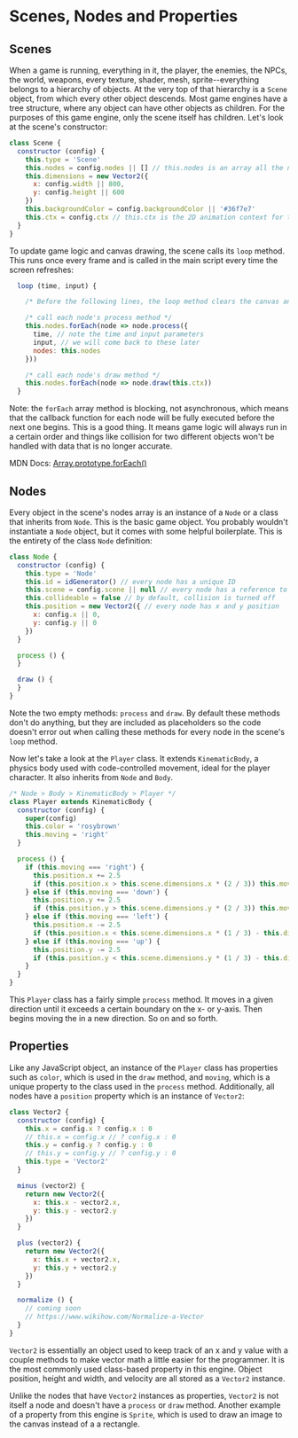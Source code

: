 # Scenes, Nodes and Properties

## Scenes

When a game is running, everything in it, the player, the enemies, the NPCs, the world, weapons, every texture, shader, mesh, sprite--everything belongs to a hierarchy of objects.  At the very top of that hierarchy is a `Scene` object, from which every other object descends.  Most game engines have a tree structure, where any object can have other objects as children.  For the purposes of this game engine, only the scene itself has children.  Let's look at the scene's constructor:

```js
class Scene {
  constructor (config) {
    this.type = 'Scene'
    this.nodes = config.nodes || [] // this.nodes is an array all the nodes in the scene
    this.dimensions = new Vector2({
      x: config.width || 800,
      y: config.height || 600
    })
    this.backgroundColor = config.backgroundColor || '#36f7e7'
    this.ctx = config.ctx // this.ctx is the 2D animation context for the Canvas API
  }
}
```

To update game logic and canvas drawing, the scene calls its `loop` method.  This runs once every frame and is called in the main script every time the screen refreshes:

```js
  loop (time, input) {

    /* Before the following lines, the loop method clears the canvas and fills in the background */

    /* call each node's process method */
    this.nodes.forEach(node => node.process({
      time, // note the time and input parameters
      input, // we will come back to these later
      nodes: this.nodes
    }))

    /* call each node's draw method */
    this.nodes.forEach(node => node.draw(this.ctx))
  }
```

Note: the `forEach` array method is blocking, not asynchronous, which means that the callback function for each node will be fully executed before the next one begins.  This is a good thing.  It means game logic will always run in a certain order and things like collision for two different objects won't be handled with data that is no longer accurate.

MDN Docs: [Array.prototype.forEach()](https://developer.mozilla.org/en-US/docs/Web/JavaScript/Reference/Global_Objects/Array/forEach)

## Nodes

Every object in the scene's nodes array is an instance of a `Node` or a class that inherits from `Node`.  This is the basic game object.  You probably wouldn't instantiate a `Node` object, but it comes with some helpful boilerplate.  This is the entirety of the class `Node` definition:

```js
class Node {
  constructor (config) {
    this.type = 'Node'
    this.id = idGenerator() // every node has a unique ID
    this.scene = config.scene || null // every node has a reference to its scene
    this.collideable = false // by default, collision is turned off
    this.position = new Vector2({ // every node has x and y position
      x: config.x || 0,
      y: config.y || 0
    })
  }

  process () {
  }

  draw () {
  }
}
```

Note the two empty methods: `process` and `draw`.  By default these methods don't do anything, but they are included as placeholders so the code doesn't error out when calling these methods for every node in the scene's `loop` method.

Now let's take a look at the `Player` class.  It extends `KinematicBody`, a physics body used with code-controlled movement, ideal for the player character.  It also inherits from `Node` and `Body`.

```js
/* Node > Body > KinematicBody > Player */
class Player extends KinematicBody {
  constructor (config) {
    super(config)
    this.color = 'rosybrown'
    this.moving = 'right'
  }

  process () {
    if (this.moving === 'right') {
      this.position.x += 2.5
      if (this.position.x > this.scene.dimensions.x * (2 / 3)) this.moving = 'down'
    } else if (this.moving === 'down') {
      this.position.y += 2.5
      if (this.position.y > this.scene.dimensions.y * (2 / 3)) this.moving = 'left'
    } else if (this.moving === 'left') {
      this.position.x -= 2.5
      if (this.position.x < this.scene.dimensions.x * (1 / 3) - this.dimensions.x) this.moving = 'up'
    } else if (this.moving === 'up') {
      this.position.y -= 2.5
      if (this.position.y < this.scene.dimensions.y * (1 / 3) - this.dimensions.x) this.moving = 'right'
    }
  }
}
```

This `Player` class has a fairly simple `process` method.  It moves in a given direction until it exceeds a certain boundary on the x- or y-axis.  Then begins moving the in a new direction.  So on and so forth.

## Properties

Like any JavaScript object, an instance of the `Player` class has properties such as `color`, which is used in the `draw` method, and `moving`, which is a unique property to the class used in the `process` method.  Additionally, all nodes have a `position` property which is an instance of `Vector2`:

```js
class Vector2 {
  constructor (config) {
    this.x = config.x ? config.x : 0
    // this.x = config.x // ? config.x : 0
    this.y = config.y ? config.y : 0
    // this.y = config.y // ? config.y : 0
    this.type = 'Vector2'
  }

  minus (vector2) {
    return new Vector2({
      x: this.x - vector2.x,
      y: this.y - vector2.y
    })
  }

  plus (vector2) {
    return new Vector2({
      x: this.x + vector2.x,
      y: this.y + vector2.y
    })
  }

  normalize () {
    // coming soon
    // https://www.wikihow.com/Normalize-a-Vector
  }
}
```

`Vector2` is essentially an object used to keep track of an x and y value with a couple methods to make vector math a little easier for the programmer.  It is the most commonly used class-based property in this engine.  Object position, height and width, and velocity are all stored as a `Vector2` instance.

Unlike the nodes that have `Vector2` instances as properties, `Vector2` is not itself a node and doesn't have a `process` or `draw` method.  Another example of a property from this engine is `Sprite`, which is used to draw an image to the canvas instead of a a rectangle.